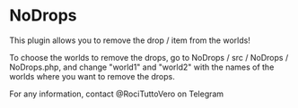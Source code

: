 # NoDrops
This plugin allows you to remove the drop / item from the worlds!

To choose the worlds to remove the drops, go to NoDrops / src / NoDrops / NoDrops.php, and change "world1" and "world2" with the names of the worlds where you want to remove the drops.

For any information, contact @RociTuttoVero on Telegram
